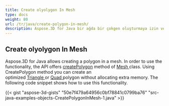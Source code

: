 ```yaml
---
title: Create olyolygon In Mesh
type: docs
weight: 80
url: /tr/java/create-polygon-in-mesh/
description: Aspose.3D for Java bir ağda bir çokgen oluşturmaya izin verir.
---
```

##  **Create olyolygon In Mesh**
Aspose.3D for Java allows creating a polygon in a mesh. In order to use the functionality, the API offers [createPolygon](https://reference.aspose.com/3d/java/com.aspose.threed/Mesh#createPolygon-int-int-int-) method of [Mesh ](https://reference.aspose.com/3d/java/com.aspose.threed/Mesh)class. Using CreatePolygon method you can create an optimized [Triangle ](https://reference.aspose.com/3d/java/com.aspose.threed/Mesh#createPolygon-int-int-int-)or [Quad ](https://reference.aspose.com/3d/java/com.aspose.threed/Mesh#createPolygon-int-int-int-int-)polygon without allocating extra memory. The following code snippet shows how to use this functionality. 



{{< gist "aspose-3d-gists" "50e7f479a64956c0bf78841c0799ba76" "src-java-examples-objects-CreatePolygonInMesh-1.java" >}}
